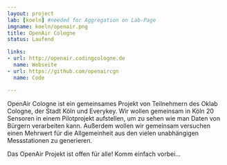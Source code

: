 ```yaml
---
layout: project
lab: [koeln] #needed for Aggregation on Lab-Page
imgname: koeln/openair.png
title: OpenAir Cologne
status: Laufend

links:
- url: http://openair.codingcologne.de
  name: Webseite
- url: https://github.com/openaircgn
  name: Code

---
```

OpenAir Cologne ist ein gemeinsames Projekt von Teilnehmern des Oklab Cologne, der Stadt Köln und Everykey. Wir wollen gemeinsam in Köln 20 Sensoren in einem Pilotprojekt aufstellen, um zu sehen wie man Daten von Bürgern verarbeiten kann. Außerdem wollen wir gemeinsam versuchen einen Mehrwert für die Allgemeinheit aus den vielen unabhängigen Messstationen zu generieren.

Das OpenAir Projekt ist offen für alle! Komm einfach vorbei...
